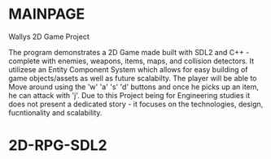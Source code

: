 # MAINPAGE

 Wallys 2D Game Project
 
 The program demonstrates a 2D Game made  built with SDL2 and C++ - complete with enemies, weapons, items, maps, and collision detectors.  It utilizese an
 Entity Component System which allows for easy building of game objects/assets 
 as well as future scalabilty.  The player will be able to Move around using the 'w' 'a' 's' 'd' buttons and once he picks up an item, he can attack with 'j'. 
Due to this Project being for Engineering studies it does not present a dedicated story - it focuses on the technologies, design, fucntionality and scalability.
# 2D-RPG-SDL2
